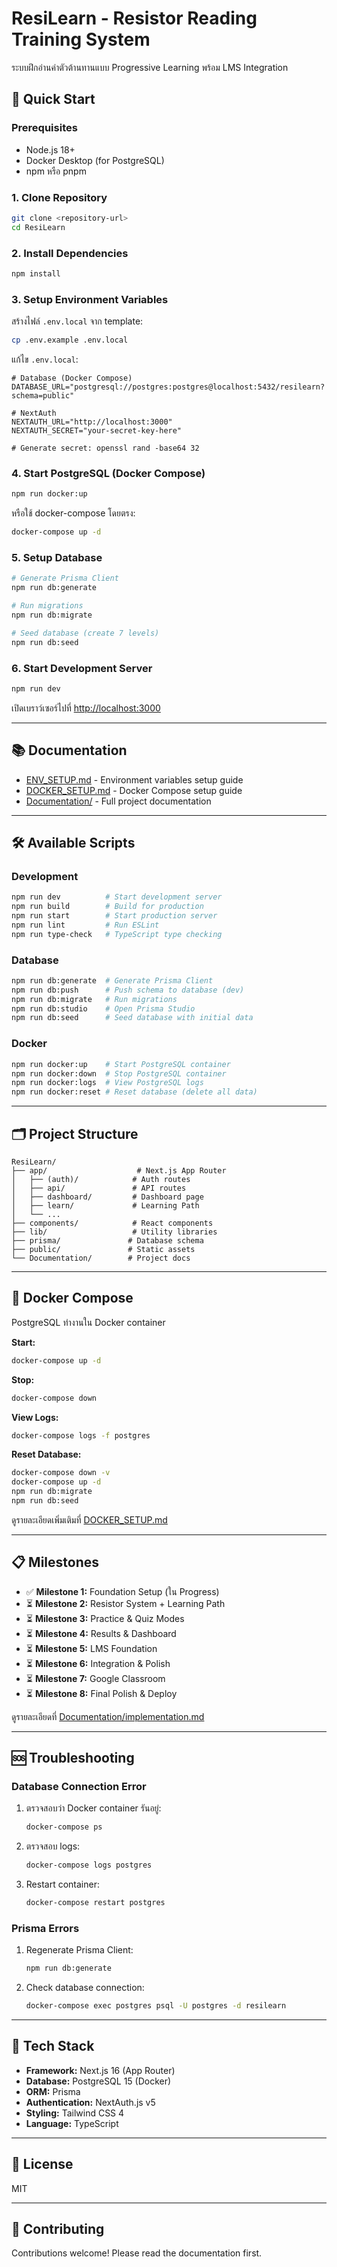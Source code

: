 # ResiLearn - Resistor Reading Training System

ระบบฝึกอ่านค่าตัวต้านทานแบบ Progressive Learning พร้อม LMS Integration

## 🚀 Quick Start

### Prerequisites

- Node.js 18+ 
- Docker Desktop (for PostgreSQL)
- npm หรือ pnpm

### 1. Clone Repository

```bash
git clone <repository-url>
cd ResiLearn
```

### 2. Install Dependencies

```bash
npm install
```

### 3. Setup Environment Variables

สร้างไฟล์ `.env.local` จาก template:

```bash
cp .env.example .env.local
```

แก้ไข `.env.local`:
```env
# Database (Docker Compose)
DATABASE_URL="postgresql://postgres:postgres@localhost:5432/resilearn?schema=public"

# NextAuth
NEXTAUTH_URL="http://localhost:3000"
NEXTAUTH_SECRET="your-secret-key-here"

# Generate secret: openssl rand -base64 32
```

### 4. Start PostgreSQL (Docker Compose)

```bash
npm run docker:up
```

หรือใช้ docker-compose โดยตรง:
```bash
docker-compose up -d
```

### 5. Setup Database

```bash
# Generate Prisma Client
npm run db:generate

# Run migrations
npm run db:migrate

# Seed database (create 7 levels)
npm run db:seed
```

### 6. Start Development Server

```bash
npm run dev
```

เปิดเบราว์เซอร์ไปที่ [http://localhost:3000](http://localhost:3000)

---

## 📚 Documentation

- [ENV_SETUP.md](./ENV_SETUP.md) - Environment variables setup guide
- [DOCKER_SETUP.md](./DOCKER_SETUP.md) - Docker Compose setup guide
- [Documentation/](./Documentation/) - Full project documentation

---

## 🛠️ Available Scripts

### Development
```bash
npm run dev          # Start development server
npm run build        # Build for production
npm run start        # Start production server
npm run lint         # Run ESLint
npm run type-check   # TypeScript type checking
```

### Database
```bash
npm run db:generate  # Generate Prisma Client
npm run db:push      # Push schema to database (dev)
npm run db:migrate   # Run migrations
npm run db:studio    # Open Prisma Studio
npm run db:seed      # Seed database with initial data
```

### Docker
```bash
npm run docker:up    # Start PostgreSQL container
npm run docker:down  # Stop PostgreSQL container
npm run docker:logs  # View PostgreSQL logs
npm run docker:reset # Reset database (delete all data)
```

---

## 🗂️ Project Structure

```
ResiLearn/
├── app/                    # Next.js App Router
│   ├── (auth)/            # Auth routes
│   ├── api/               # API routes
│   ├── dashboard/         # Dashboard page
│   ├── learn/             # Learning Path
│   └── ...
├── components/            # React components
├── lib/                   # Utility libraries
├── prisma/               # Database schema
├── public/               # Static assets
└── Documentation/        # Project docs
```

---

## 🐳 Docker Compose

PostgreSQL ทำงานใน Docker container

**Start:**
```bash
docker-compose up -d
```

**Stop:**
```bash
docker-compose down
```

**View Logs:**
```bash
docker-compose logs -f postgres
```

**Reset Database:**
```bash
docker-compose down -v
docker-compose up -d
npm run db:migrate
npm run db:seed
```

ดูรายละเอียดเพิ่มเติมที่ [DOCKER_SETUP.md](./DOCKER_SETUP.md)

---

## 📋 Milestones

- ✅ **Milestone 1:** Foundation Setup (ใน Progress)
- ⏳ **Milestone 2:** Resistor System + Learning Path
- ⏳ **Milestone 3:** Practice & Quiz Modes
- ⏳ **Milestone 4:** Results & Dashboard
- ⏳ **Milestone 5:** LMS Foundation
- ⏳ **Milestone 6:** Integration & Polish
- ⏳ **Milestone 7:** Google Classroom
- ⏳ **Milestone 8:** Final Polish & Deploy

ดูรายละเอียดที่ [Documentation/implementation.md](./Documentation/implementation.md)

---

## 🆘 Troubleshooting

### Database Connection Error

1. ตรวจสอบว่า Docker container รันอยู่:
   ```bash
   docker-compose ps
   ```

2. ตรวจสอบ logs:
   ```bash
   docker-compose logs postgres
   ```

3. Restart container:
   ```bash
   docker-compose restart postgres
   ```

### Prisma Errors

1. Regenerate Prisma Client:
   ```bash
   npm run db:generate
   ```

2. Check database connection:
   ```bash
   docker-compose exec postgres psql -U postgres -d resilearn
   ```

---

## 📖 Tech Stack

- **Framework:** Next.js 16 (App Router)
- **Database:** PostgreSQL 15 (Docker)
- **ORM:** Prisma
- **Authentication:** NextAuth.js v5
- **Styling:** Tailwind CSS 4
- **Language:** TypeScript

---

## 📝 License

MIT

---

## 🙏 Contributing

Contributions welcome! Please read the documentation first.
